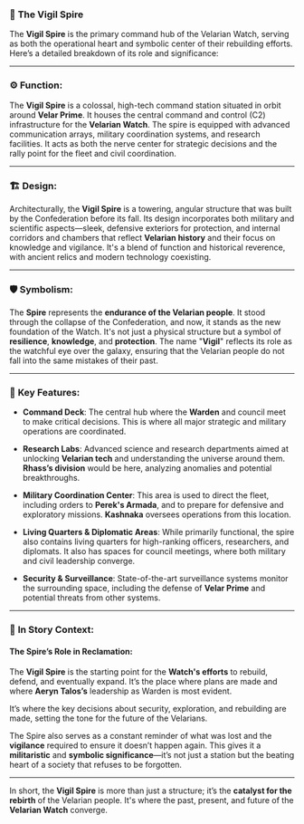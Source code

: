 ### 🏰 **The Vigil Spire**

The **Vigil Spire** is the primary command hub of the Velarian Watch, serving as both the operational heart and symbolic center of their rebuilding efforts. Here’s a detailed breakdown of its role and significance:

---

### ⚙️ **Function:**

The **Vigil Spire** is a colossal, high-tech command station situated in orbit around **Velar Prime**. It houses the central command and control (C2) infrastructure for the **Velarian Watch**. The spire is equipped with advanced communication arrays, military coordination systems, and research facilities. It acts as both the nerve center for strategic decisions and the rally point for the fleet and civil coordination.

---

### 🏗️ **Design:**

Architecturally, the **Vigil Spire** is a towering, angular structure that was built by the Confederation before its fall. Its design incorporates both military and scientific aspects—sleek, defensive exteriors for protection, and internal corridors and chambers that reflect **Velarian history** and their focus on knowledge and vigilance. It's a blend of function and historical reverence, with ancient relics and modern technology coexisting.

---

### 🛡️ **Symbolism:**

The **Spire** represents the **endurance of the Velarian people**. It stood through the collapse of the Confederation, and now, it stands as the new foundation of the Watch. It's not just a physical structure but a symbol of **resilience**, **knowledge**, and **protection**. The name "**Vigil**" reflects its role as the watchful eye over the galaxy, ensuring that the Velarian people do not fall into the same mistakes of their past.

---

### 🔑 **Key Features:**

- **Command Deck**: The central hub where the **Warden** and council meet to make critical decisions. This is where all major strategic and military operations are coordinated.
    
- **Research Labs**: Advanced science and research departments aimed at unlocking **Velarian tech** and understanding the universe around them. **Rhass’s division** would be here, analyzing anomalies and potential breakthroughs.
    
- **Military Coordination Center**: This area is used to direct the fleet, including orders to **Perek's Armada**, and to prepare for defensive and exploratory missions. **Kashnaka** oversees operations from this location.
    
- **Living Quarters & Diplomatic Areas**: While primarily functional, the spire also contains living quarters for high-ranking officers, researchers, and diplomats. It also has spaces for council meetings, where both military and civil leadership converge.
    
- **Security & Surveillance**: State-of-the-art surveillance systems monitor the surrounding space, including the defense of **Velar Prime** and potential threats from other systems.
    

---

### 📖 **In Story Context:**

#### **The Spire’s Role in Reclamation:**

The **Vigil Spire** is the starting point for the **Watch's efforts** to rebuild, defend, and eventually expand. It’s the place where plans are made and where **Aeryn Talos’s** leadership as Warden is most evident.

It’s where the key decisions about security, exploration, and rebuilding are made, setting the tone for the future of the Velarians.

The Spire also serves as a constant reminder of what was lost and the **vigilance** required to ensure it doesn’t happen again. This gives it a **militaristic** and **symbolic significance**—it’s not just a station but the beating heart of a society that refuses to be forgotten.

---

In short, the **Vigil Spire** is more than just a structure; it’s the **catalyst for the rebirth** of the Velarian people. It's where the past, present, and future of the **Velarian Watch** converge.